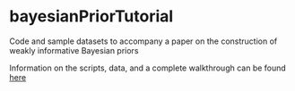 # bayesianPriorTutorial
Code and sample datasets to accompany a paper on the construction of weakly informative Bayesian priors

Information on the scripts, data, and a complete walkthrough can be found [here](https://haututu.github.io/bayesianPriorTutorial/)
